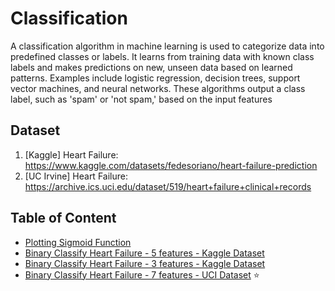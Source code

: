 # Classification

A classification algorithm in machine learning is used to categorize data into predefined classes or labels. It learns from training data with known class labels and makes predictions on new, unseen data based on learned patterns. Examples include logistic regression, decision trees, support vector machines, and neural networks. These algorithms output a class label, such as 'spam' or 'not spam,' based on the input features  

## Dataset

1. [Kaggle] Heart Failure:  
<https://www.kaggle.com/datasets/fedesoriano/heart-failure-prediction>
2. [UC Irvine] Heart Failure:  
<https://archive.ics.uci.edu/dataset/519/heart+failure+clinical+records>

## Table of Content

- [Plotting Sigmoid Function](./sigmoid-function.ipynb)
- [Binary Classify Heart Failure - 5 features - Kaggle Dataset](./classify-heart-failure.ipynb)
- [Binary Classify Heart Failure - 3 features - Kaggle Dataset](./classify-heart-failure-2.ipynb)
- [Binary Classify Heart Failure - 7 features - UCI Dataset](./class-heart-failure-ds-2.ipynb) ⭐
